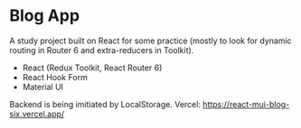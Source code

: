 # Blog App
A study project built on React for some practice (mostly to look for dynamic routing in Router 6 and extra-reducers in Toolkit).

 - React (Redux Toolkit, React Router 6)
 - React Hook Form
 - Material UI

Backend is being imitiated by LocalStorage.
Vercel: https://react-mui-blog-six.vercel.app/